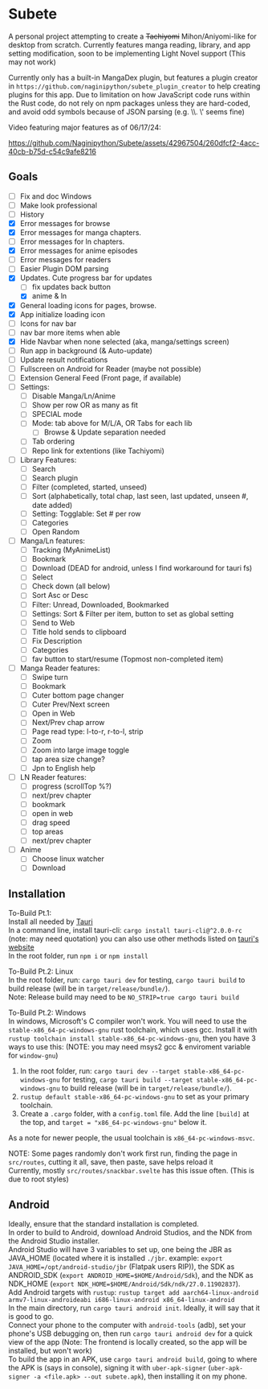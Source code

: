 # Subete

A personal project attempting to create a ~~Tachiyomi~~ Mihon/Aniyomi-like for desktop from scratch. Currently features manga reading, library, and app setting modification, soon to be implementing Light Novel support (This may not work)

Currently only has a built-in MangaDex plugin, but features a plugin creator in `https://github.com/naginipython/subete_plugin_creator` to help creating plugins for this app. Due to limitation on how JavaScript code runs within the Rust code, do not rely on npm packages unless they are hard-coded, and avoid odd symbols because of JSON parsing (e.g. \\\\. \\\' seems fine)

Video featuring major features as of 06/17/24:

https://github.com/Naginipython/Subete/assets/42967504/260dfcf2-4acc-40cb-b75d-c54c9afe8216


## Goals
- [ ] Fix and doc Windows
- [ ] Make look professional
- [ ] History
- [x] Error messages for browse
- [x] Error messages for manga chapters.
- [ ] Error messages for ln chapters.
- [x] Error messages for anime episodes
- [ ] Error messages for readers
- [ ] Easier Plugin DOM parsing
- [x] Updates. Cute progress bar for updates
  - [ ] fix updates back button
  - [x] anime & ln
- [x] General loading icons for pages, browse.
- [x] App initialize loading icon
- [ ] Icons for nav bar
- [ ] nav bar more items when able
- [x] Hide Navbar when none selected (aka, manga/settings screen)
- [ ] Run app in background (& Auto-update)
- [ ] Update result notifications
- [ ] Fullscreen on Android for Reader (maybe not possible)
- [ ] Extension General Feed (Front page, if available)
- [ ] Settings:
  - [ ] Disable Manga/Ln/Anime
  - [ ] Show per row OR as many as fit
  - [ ] SPECIAL mode
  - [ ] Mode: tab above for M/L/A, OR Tabs for each lib
    - [ ] Browse & Update separation needed
  - [ ] Tab ordering
  - [ ] Repo link for extentions (like Tachiyomi)
- [ ] Library Features:
  - [ ] Search
  - [ ] Search plugin
  - [ ] Filter (completed, started, unseed)
  - [ ] Sort (alphabetically, total chap, last seen, last updated, unseen #, date added)
  - [ ] Setting: Togglable: Set # per row
  - [ ] Categories
  - [ ] Open Random
- [ ] Manga/Ln features:
  - [ ] Tracking (MyAnimeList)
  - [ ] Bookmark
  - [ ] Download (DEAD for android, unless I find workaround for tauri fs)
  - [ ] Select
  - [ ] Check down (all below)
  - [ ] Sort Asc or Desc
  - [ ] Filter: Unread, Downloaded, Bookmarked
  - [ ] Settings: Sort & Filter per item, button to set as global setting
  - [ ] Send to Web
  - [ ] Title hold sends to clipboard
  - [ ] Fix Description
  - [ ] Categories
  - [ ] fav button to start/resume (Topmost non-completed item)
- [ ] Manga Reader features:
  - [ ] Swipe turn
  - [ ] Bookmark
  - [ ] Cuter bottom page changer
  - [ ] Cuter Prev/Next screen
  - [ ] Open in Web
  - [ ] Next/Prev chap arrow
  - [ ] Page read type:  l-to-r, r-to-l, strip
  - [ ] Zoom
  - [ ] Zoom into large image toggle
  - [ ] tap area size change?
  - [ ] Jpn to English help
- [ ] LN Reader features:
  - [ ] progress (scrollTop %?)
  - [ ] next/prev chapter
  - [ ] bookmark
  - [ ] open in web
  - [ ] drag speed
  - [ ] top areas
  - [ ] next/prev chapter
- [ ] Anime
  - [ ] Choose linux watcher
  - [ ] Download

## Installation

To-Build Pt.1:\
Install all needed by [Tauri](https://beta.tauri.app/start/prerequisites/)\
In a command line, install tauri-cli: `cargo install tauri-cli@^2.0.0-rc` (note: may need quotation) you can also use other methods listed on [tauri's website](https://v2.tauri.app/reference/cli/)\
In the root folder, run `npm i` or `npm install`

To-Build Pt.2: Linux\
In the root folder, run: `cargo tauri dev` for testing, `cargo tauri build` to build release (will be in `target/release/bundle/`).\
Note: Release build may need to be `NO_STRIP=true cargo tauri build`

To-Build Pt.2: Windows\
In windows, Microsoft's C compiler won't work. You will need to use the `stable-x86_64-pc-windows-gnu` rust toolchain, which uses gcc. Install it with `rustup toolchain install stable-x86_64-pc-windows-gnu`, then you have 3 ways to use this: (NOTE: you may need msys2 gcc & enviroment variable for `window-gnu`)
1) In the root folder, run: `cargo tauri dev --target stable-x86_64-pc-windows-gnu` for testing, `cargo tauri build --target stable-x86_64-pc-windows-gnu` to build release (will be in `target/release/bundle/`).
2) `rustup default stable-x86_64-pc-windows-gnu` to set as your primary toolchain.
3) Create a `.cargo` folder, with a `config.toml` file. Add the line `[build]` at the top, and `target = "x86_64-pc-windows-gnu"` below it.

As a note for newer people, the usual toolchain is `x86_64-pc-windows-msvc`.

NOTE: Some pages randomly don't work first run, finding the page in `src/routes`, cutting it all, save, then paste, save helps reload it\
Currently, mostly `src/routes/snackbar.svelte` has this issue often. (This is due to root styles)

## Android

Ideally, ensure that the standard installation is completed.\
In order to build to Android, download Android Studios, and the NDK from the Android Studio installer.\
Android Studio will have 3 variables to set up, one being the JBR as JAVA_HOME (located where it is installed `./jbr`. example: `export JAVA_HOME=/opt/android-studio/jbr` (Flatpak users RIP)), the SDK as ANDROID_SDK (`export ANDROID_HOME=$HOME/Android/Sdk`), and the NDK as NDK_HOME (`export NDK_HOME=$HOME/Android/Sdk/ndk/27.0.11902837`).\
Add Android targets with `rustup`: `rustup target add aarch64-linux-android armv7-linux-androideabi i686-linux-android x86_64-linux-android`\
In the main directory, run `cargo tauri android init`. Ideally, it will say that it is good to go.\
Connect your phone to the computer with `android-tools` (adb), set your phone's USB debugging on, then run `cargo tauri android dev` for a quick view of the app (Note: The frontend is locally created, so the app will be installed, but won't work)\
To build the app in an APK, use `cargo tauri android build`, going to where the APK is (says in console), signing it with `uber-apk-signer` (`uber-apk-signer -a <file.apk> --out subete.apk`), then installing it on my phone.
